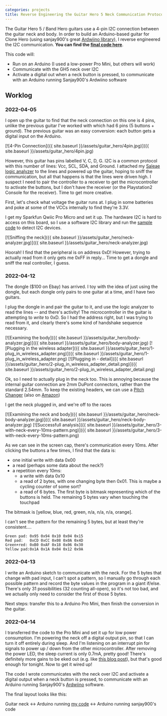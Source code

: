 ```yaml
---
categories: projects
title: Reverse Engineering the Guitar Hero 5 Neck Communication Protocol
---
```


The Guitar Hero 5 / Band Hero guitars use a 4-pin I2C connection between the guitar neck and body. In order to build an Arduino-based guitar for Clone Hero (using sanjay900's great [Ardwiino library](https://sanjay900.github.io/guitar-configurator/)), I reverse engineered the I2C communication. **You can find the [final code here](https://gist.github.com/mnkhouri/e6ac28bc48560b31890ddb61cc7f7a87#file-gh5_neck_comm-ino)**.

This code will:

- Run on an Arduino (I used a low-power Pro Mini, but others will work)
- Communicate with the GH5 neck over I2C
- Activate a digital out when a neck button is pressed, to communicate with an Arduino running Sanjay900's Ardwiino software

## Worklog

### 2022-04-05

I open up the guitar to find that the neck connection on this one is 4 pins, unlike the previous guitar I've worked with which had 6 pins (5 buttons + ground). The previous guitar was an easy conversion: each button gets a digital input on the Arduino.

[![4-Pin Connection]({{ site.baseurl }}/assets/guitar_hero/4pin.jpg)]({{ site.baseurl }}/assets/guitar_hero/4pin.jpg)

However, this guitar has pins labelled V, C, D, G. I2C is a common protocol with this number of lines: Vcc, SCL, SDA, and Ground. I attached my [Saleae logic analyzer](https://www.saleae.com/) to the lines and powered up the guitar, hoping to sniff the communication, but all that happens is that the lines were driven high. I suspect I need to pair the controller to a receiver to get the microcontroller to activate the buttons, but I don't have the receiver (or the Playstation2 Console for the receiver). Time to get more creative.

First, let's check what voltage the guitar runs at. I plug in some batteries and poke at some of the VCCs internally to find they're 3.3V.

I get my Sparkfun Qwiic Pro Micro and set it up.  The hardware I2C is hard to access on this board, so I use a software I2C library and run the [sample code](https://github.com/Seeed-Studio/Arduino_Software_I2C/blob/b1407f03fa437adf44874bf6b673819e72751a44/examples/SoftwareI2C_Scan/SoftwareI2C_Scan.ino) to detect I2C devices.

[![Sniffing the neck]({{ site.baseurl }}/assets/guitar_hero/neck-analyzer.jpg)]({{ site.baseurl }}/assets/guitar_hero/neck-analyzer.jpg)

Hoorah! I find that the peripheral is on address 0xD! However, trying to actually read from it only gets me 0xFF in reply... Time to get a dongle and sniff the real controller, I guess.

### 2022-04-12

The dongle ($100 on Ebay) has arrived. I toy with the idea of just using the dongle, but each dongle only pairs to one guitar at a time, and I have two guitars.

I plug the dongle in and pair the guitar to it, and use the logic analyzer to read the lines -- and there's activity! The microcontroller in the guitar is attempting to _write_ to 0xD. So I had the address right, but I was trying to read from it, and clearly there's some kind of handshake sequence necessary.

[![Examining the body]({{ site.baseurl }}/assets/guitar_hero/body-analyzer.jpg)]({{ site.baseurl }}/assets/guitar_hero/body-analyzer.jpg)
[![Plugging in the wireless adapter]({{ site.baseurl }}/assets/guitar_hero/1-plug_in_wireless_adapter.png)]({{ site.baseurl }}/assets/guitar_hero/1-plug_in_wireless_adapter.png)
[![Plugging in - detail]({{ site.baseurl }}/assets/guitar_hero/2-plug_in_wireless_adapter_detail.png)]({{ site.baseurl }}/assets/guitar_hero/2-plug_in_wireless_adapter_detail.png)

Ok, so I need to actually plug in the neck too. This is annoying because the internal guitar connection are 2mm DuPont connectors, rather than the standard 2.54mm. To keep the existing headers, we can use a [Pitch Changer](http://www.proto-advantage.com/store/product_info.php?products_id=3800083) (also on [Amazon](https://smile.amazon.com/Proto-Advantage-F200T254P10-Pitch-Changer-Conversion/dp/B097YS5ZMQ>))

I get the neck plugged in, and we're off to the races

[![Examining the neck and body]({{ site.baseurl }}/assets/guitar_hero/neck-body-analyzer.jpg)]({{ site.baseurl }}/assets/guitar_hero/neck-body-analyzer.jpg)
[![Successfull analysis]({{ site.baseurl }}/assets/guitar_hero/3-with-neck-every-10ms-pattern.png)]({{ site.baseurl }}/assets/guitar_hero/3-with-neck-every-10ms-pattern.png)

As we can see in the screen cap, there's communication every 10ms. After clicking the buttons a few times, I find that the data is:

- one initial write with data 0x00
- a read (perhaps some data about the neck?)
- a repetition every 10ms:
    - a write with data 0x10
    - a read of 2 bytes, with one changing byte then 0x01. This is maybe a cycling counter of some sort?
    - a read of 6 bytes. The first byte is bitmask representing which of the buttons is held. The remaining 5 bytes vary when touching the touchpad

The bitmask is [yellow, blue, red, green, n/a, n/a, n/a, orange].

I can't see the pattern for the remaining 5 bytes, but at least they're consistent....

```text
Green pad: 0x95 0x94 0x10 0x04 0x15
Red pad:   0xCD 0xCC 0x08 0x0A 0x4D
Green+red: 0xB0 0xAF 0x18 0x06 0x30
Yellow pad:0x1A 0x1A 0x04 0x12 0x9A
```

### 2022-04-13

I write an Arduino sketch to communicate with the neck. For the 5 bytes that change with pad input, I can't spot a pattern, so I manually go through each possible pattern and record the byte values in the program in a giant if/else. There's only 31 possibilities (32 counting all-open), so it's not too bad, and we actually only need to consider the first of those 5 bytes.

Next steps: transfer this to a Arduino Pro Mini, then finish the conversion in the guitar.

### 2022-04-14

I transferred the code to the Pro Mini and set it up for low power consumption. I'm powering the neck off a digital output pin, so that I can turn it off entirely during sleep. And I'm listening on an interrupt pin for signals to power up / down from the other microcontroller. After removing the power LED, the sleep current is only 0.7mA, pretty good! There's definitely more gains to be eked out (e.g. like [this blog post](https://www.the-diy-life.com/making-an-ultra-low-power-arduino-pro/)), but that's good enough for tonight. Now to get it wired up!

The code I wrote communicates with the neck over I2C and activate a digital output when a neck button is pressed, to communicate with an Arduino running Sanjay900's [Ardwiino](https://sanjay900.github.io/guitar-configurator/) software.

The final layout looks like this:

Guitar neck <-> Arduino running [my code](<https://gist.github.com/mnkhouri/e6ac28bc48560b31890ddb61cc7f7a87#file-gh5_neck_comm-ino>) <-> Arduino running sanjay900's code
